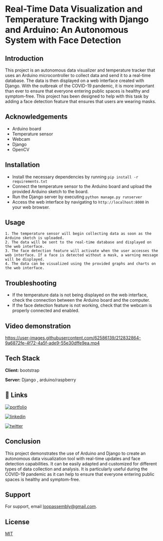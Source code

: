 
# Real-Time Data Visualization and Temperature Tracking with Django and Arduino: An Autonomous System with Face Detection



## Introduction

This project is an autonomous data visualizer and temperature tracker that uses an Arduino microcontroller to collect data and send it to a real-time database. The data is then displayed on a web interface created with Django. With the outbreak of the COVID-19 pandemic, it is more important than ever to ensure that everyone entering public spaces is healthy and symptom-free. This project has been designed to help with this task by adding a face detection feature that ensures that users are wearing masks.
## Acknowledgements

 - Arduino board
 - Temperature sensor
 - Webcam
 - Django
 - OpenCV


## Installation
- Install the necessary dependencies by running `pip install -r requirements.txt`
- Connect the temperature sensor to the Arduino board and upload the provided Arduino sketch to the board.
- Run the Django server by executing `python manage.py runserver`
- Access the web interface by navigating to `http://localhost:8000` in your web browser.
## Usage
    1. The temperature sensor will begin collecting data as soon as the Arduino sketch is uploaded.
    2. The data will be sent to the real-time database and displayed on the web interface.
    3. The face detection feature will activate when the user accesses the web interface. If a face is detected without a mask, a warning message will be displayed.
    4. The data can be visualized using the provided graphs and charts on the web interface.



## Troubleshooting
- If the temperature data is not being displayed on the web interface, check the connection between the Arduino board and the computer.
- If the face detection feature is not working, check that the webcam is properly connected and enabled.
## Video demonstration 


https://user-images.githubusercontent.com/62586139/212832864-9a6872fe-4f72-4a5f-ade9-55e30dffe9ea.mp4


## Tech Stack

**Client:** bootstrap

**Server:** Django , arduino/raspberry 


## 🔗 Links
[![portfolio](https://img.shields.io/badge/my_portfolio-000?style=for-the-badge&logo=ko-fi&logoColor=white)](https://loopassembly.in/)

[![linkedin](https://img.shields.io/badge/linkedin-0A66C2?style=for-the-badge&logo=linkedin&logoColor=white)](https://www.linkedin.com/in/loopassembly/)

[![twitter](https://img.shields.io/badge/twitter-1DA1F2?style=for-the-badge&logo=twitter&logoColor=white)](https://twitter.com/loopassembly)


## Conclusion

This project demonstrates the use of Arduino and Django to create an autonomous data visualization tool with real-time updates and face detection capabilities. It can be easily adapted and customized for different types of data collection and analysis. It is particularly useful during the COVID-19 pandemic as it can help to ensure that everyone entering public spaces is healthy and symptom-free.
## Support

For support, email loopassembly@gmail.com.


## License

[MIT](https://choosealicense.com/licenses/mit/)

